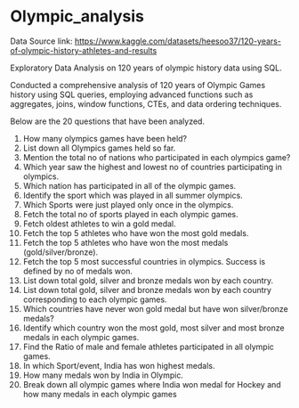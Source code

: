 # Olympic_analysis

Data Source link: https://www.kaggle.com/datasets/heesoo37/120-years-of-olympic-history-athletes-and-results

Exploratory Data Analysis on 120 years of olympic history data using SQL.

Conducted a comprehensive analysis of 120 years of Olympic Games history using SQL queries, employing advanced functions such as aggregates, joins, window functions, CTEs, and data ordering techniques.

Below are the 20  questions that have been analyzed.

1. How many olympics games have been held?
2. List down all Olympics games held so far.
3. Mention the total no of nations who participated in each olympics game?
4. Which year saw the highest and lowest no of countries participating in olympics.
5. Which nation has participated in all of the olympic games.
6. Identify the sport which was played in all summer olympics.
7. Which Sports were just played only once in the olympics.
8. Fetch the total no of sports played in each olympic games.
9. Fetch oldest athletes to win a gold medal.
10. Fetch the top 5 athletes who have won the most gold medals. 
11. Fetch the top 5 athletes who have won the most medals (gold/silver/bronze).
12. Fetch the top 5 most successful countries in olympics. Success is defined by no of medals won.
 13. List down total gold, silver and bronze medals won by each country.
14. List down total gold, silver and bronze medals won by each country corresponding to each olympic games.
15. Which countries have never won gold medal but have won silver/bronze medals?
16. Identify which country won the most gold, most silver and most bronze medals in each olympic games.
17. Find the Ratio of male and female athletes participated in all olympic games.
18. In which Sport/event, India has won highest medals.
19. How many medals won by India in Olympic.
20. Break down all olympic games where India won medal for Hockey and how many medals in each olympic games

